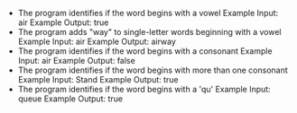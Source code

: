* The program identifies if the word begins with a vowel
  Example Input: air
  Example Output: true
* The program adds "way" to single-letter words beginning with a vowel
  Example Input: air
  Example Output: airway
* The program identifies if the word begins with a consonant
  Example Input: air
  Example Output: false
* The program identifies if the word begins with more than one consonant
  Example Input: Stand
  Example Output: true
* The program identifies if the word begins with a 'qu'
  Example Input: queue
  Example Output: true
